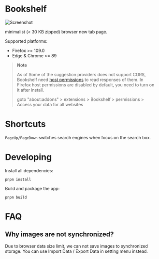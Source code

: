 # Bookshelf

![Screenshot](https://github.com/Kaciras/browser-theme/raw/master/screenshot.webp)
 
minimalist (< 30 KB zipped) browser new tab page.

Supported platforms:
- Firefox >= 109.0
- Edge & Chrome >= 89

> **Note**
> 
> As of Some of the suggestion providers does not support CORS, Bookshelf need [host permissions](https://developer.mozilla.org/en-US/docs/Mozilla/Add-ons/WebExtensions/manifest.json/host_permissions) to read responses of them. In Firefox host permissions are disabled by default, you need to turn on it after install.
> 
> goto "about:addons" > extensions > Bookshelf > permissions > Access your data for all websites

# Shortcuts

`PageUp/PageDown` switches search engines when focus on the search box.

# Developing

Install all dependencies:

```
pnpm install
```

Build and package the app:

```
pnpm build
```

# FAQ

## Why images are not synchronized?

Due to browser data size limit, we can not save images to synchronized storage. You can use Import Data / Export Data in setting menu instead.
